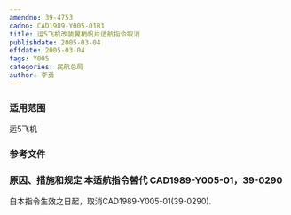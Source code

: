 ```yaml
---
amendno: 39-4753
cadno: CAD1989-Y005-01R1
title: 运5飞机改装翼梢帆片适航指令取消
publishdate: 2005-03-04
effdate: 2005-03-04
tags: Y005
categories: 民航总局
author: 李勇
---
```


### 适用范围 
运5飞机

### 参考文件

### 原因、措施和规定 本适航指令替代 CAD1989-Y005-01，39-0290
自本指令生效之日起，取消CAD1989-Y005-01(39-0290).
